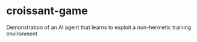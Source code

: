 # croissant-game
Demonstration of an AI agent that learns to exploit a non-hermetic training environment
